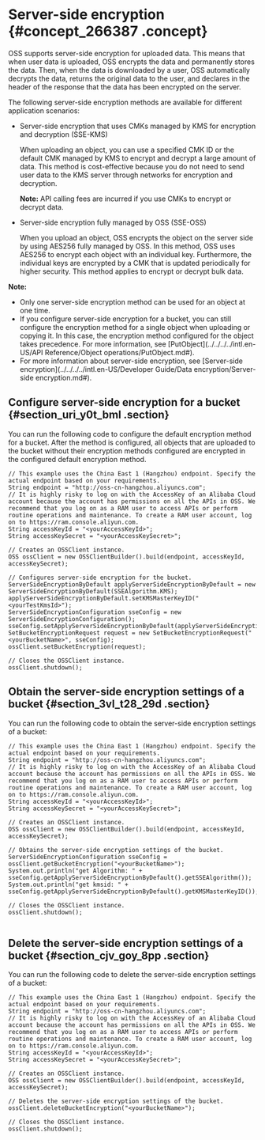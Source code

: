 # Server-side encryption {#concept_266387 .concept}

OSS supports server-side encryption for uploaded data. This means that when user data is uploaded, OSS encrypts the data and permanently stores the data. Then, when the data is downloaded by a user, OSS automatically decrypts the data, returns the original data to the user, and declares in the header of the response that the data has been encrypted on the server.

The following server-side encryption methods are available for different application scenarios:

-   Server-side encryption that uses CMKs managed by KMS for encryption and decryption \(SSE-KMS\)

    When uploading an object, you can use a specified CMK ID or the default CMK managed by KMS to encrypt and decrypt a large amount of data. This method is cost-effective because you do not need to send user data to the KMS server through networks for encryption and decryption.

    **Note:** API calling fees are incurred if you use CMKs to encrypt or decrypt data.

-   Server-side encryption fully managed by OSS \(SSE-OSS\)

    When you upload an object, OSS encrypts the object on the server side by using AES256 fully managed by OSS. In this method, OSS uses AES256 to encrypt each object with an individual key. Furthermore, the individual keys are encrypted by a CMK that is updated periodically for higher security. This method applies to encrypt or decrypt bulk data.


**Note:** 

-   Only one server-side encryption method can be used for an object at one time.
-   If you configure server-side encryption for a bucket, you can still configure the encryption method for a single object when uploading or copying it. In this case, the encryption method configured for the object takes precedence. For more information, see [PutObject](../../../../intl.en-US/API Reference/Object operations/PutObject.md#).
-   For more information about server-side encryption, see [Server-side encryption](../../../../intl.en-US/Developer Guide/Data encryption/Server-side encryption.md#).

## Configure server-side encryption for a bucket {#section_uri_y0t_bml .section}

You can run the following code to configure the default encryption method for a bucket. After the method is configured, all objects that are uploaded to the bucket without their encryption methods configured are encrypted in the configured default encryption method.

``` {#codeblock_alj_33e_qft}
// This example uses the China East 1 (Hangzhou) endpoint. Specify the actual endpoint based on your requirements.
String endpoint = "http://oss-cn-hangzhou.aliyuncs.com";
// It is highly risky to log on with the AccessKey of an Alibaba Cloud account because the account has permissions on all the APIs in OSS. We recommend that you log on as a RAM user to access APIs or perform routine operations and maintenance. To create a RAM user account, log on to https://ram.console.aliyun.com.
String accessKeyId = "<yourAccessKeyId>";
String accessKeySecret = "<yourAccessKeySecret>";

// Creates an OSSClient instance.
OSS ossClient = new OSSClientBuilder().build(endpoint, accessKeyId, accessKeySecret);

// Configures server-side encryption for the bucket.
ServerSideEncryptionByDefault applyServerSideEncryptionByDefault = new ServerSideEncryptionByDefault(SSEAlgorithm.KMS);
applyServerSideEncryptionByDefault.setKMSMasterKeyID("<yourTestKmsId>");
ServerSideEncryptionConfiguration sseConfig = new ServerSideEncryptionConfiguration();
sseConfig.setApplyServerSideEncryptionByDefault(applyServerSideEncryptionByDefault);
SetBucketEncryptionRequest request = new SetBucketEncryptionRequest("<yourBucketName>", sseConfig);
ossClient.setBucketEncryption(request);

// Closes the OSSClient instance.
ossClient.shutdown();      
```

## Obtain the server-side encryption settings of a bucket {#section_3vl_t28_29d .section}

You can run the following code to obtain the server-side encryption settings of a bucket:

``` {#codeblock_cmd_bti_eep}
// This example uses the China East 1 (Hangzhou) endpoint. Specify the actual endpoint based on your requirements.
String endpoint = "http://oss-cn-hangzhou.aliyuncs.com";
// It is highly risky to log on with the AccessKey of an Alibaba Cloud account because the account has permissions on all the APIs in OSS. We recommend that you log on as a RAM user to access APIs or perform routine operations and maintenance. To create a RAM user account, log on to https://ram.console.aliyun.com.
String accessKeyId = "<yourAccessKeyId>";
String accessKeySecret = "<yourAccessKeySecret>";

// Creates an OSSClient instance.
OSS ossClient = new OSSClientBuilder().build(endpoint, accessKeyId, accessKeySecret);

// Obtains the server-side encryption settings of the bucket.
ServerSideEncryptionConfiguration sseConfig = ossClient.getBucketEncryption("<yourBucketName>");
System.out.println("get Algorithm: " + sseConfig.getApplyServerSideEncryptionByDefault().getSSEAlgorithm());
System.out.println("get kmsid: " + sseConfig.getApplyServerSideEncryptionByDefault().getKMSMasterKeyID());

// Closes the OSSClient instance.
ossClient.shutdown();
				
```

## Delete the server-side encryption settings of a bucket {#section_cjv_goy_8pp .section}

You can run the following code to delete the server-side encryption settings of a bucket:

``` {#codeblock_l0o_f7g_mct}
// This example uses the China East 1 (Hangzhou) endpoint. Specify the actual endpoint based on your requirements.
String endpoint = "http://oss-cn-hangzhou.aliyuncs.com";
// It is highly risky to log on with the AccessKey of an Alibaba Cloud account because the account has permissions on all the APIs in OSS. We recommend that you log on as a RAM user to access APIs or perform routine operations and maintenance. To create a RAM user account, log on to https://ram.console.aliyun.com.
String accessKeyId = "<yourAccessKeyId>";
String accessKeySecret = "<yourAccessKeySecret>";

// Creates an OSSClient instance.
OSS ossClient = new OSSClientBuilder().build(endpoint, accessKeyId, accessKeySecret);

// Deletes the server-side encryption settings of the bucket.
ossClient.deleteBucketEncryption("<yourBucketName>");

// Closes the OSSClient instance.
ossClient.shutdown();
```

